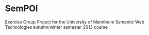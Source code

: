 SemPOI
======

Exercise Group Project for the University of Mannheim Semantic Web Technologies autumn/winter semester 2013 course
